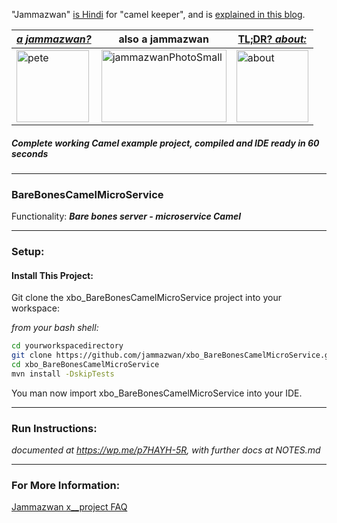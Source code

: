"Jammazwan" [is Hindi](href="https://books.google.com/books?id=_kWROaer5UsC&amp;pg=PA1138&amp;lpg=PA1138&amp;dq=jammazwan+camel+keeper+hindi&amp;source=bl&amp;ots=7FaF5BXK_F&amp;sig=Cg-U5ORP3dHrFycaCFvo34GdpZ0&amp;hl=en&amp;sa=X&amp;ved=0ahUKEwj8v4OV3YbNAhVjpIMKHSYUB_oQ6AEIHDAA#v=onepage&amp;q=jammazwan%20camel%20keeper%20hindi&amp;f=false) for "camel keeper", and is [explained in this blog](https://betterologist.net/2016/05/jammazwan-projects-for-learning-apache-camel/).

|[**_a jammazwan?_**](https://betterologist.net/2016/06/jammazwan-for-hire/)|also a jammazwan|[TL;DR? _about:_](https://youtu.be/vea51DzmXyA)|
| --- | --- | --- |
|<img class="style-svg" src="https://betterologist.net/wp-content/uploads/2016/05/pete-300x297.jpg" alt="pete" width="116" height="115" />|<img class="style-svg" src="https://betterologist.net/wp-content/uploads/2016/05/jammazwanPhotoSmall.png" alt="jammazwanPhotoSmall" width="200" height="116" />|[<img class="style-svg" src="https://betterologist.net/wp-content/uploads/2016/05/jamzVid1.png" alt="about" width="115" height="115" />](https://youtu.be/vea51DzmXyA)|
##### Complete working Camel example project, compiled and IDE ready in 60 seconds
---

### BareBonesCamelMicroService 

Functionality: **_Bare bones server - microservice Camel_**

---

### Setup: 

#### Install This Project:

Git clone the xbo_BareBonesCamelMicroService project into your workspace:

_from your bash shell:_

```bash
cd yourworkspacedirectory
git clone https://github.com/jammazwan/xbo_BareBonesCamelMicroService.git
cd xbo_BareBonesCamelMicroService
mvn install -DskipTests

```

You man now import xbo_BareBonesCamelMicroService into your IDE.


---

### Run Instructions:

_documented at https://wp.me/p7HAYH-5R, with further docs at NOTES.md_

---

### For More Information:

[Jammazwan x__project FAQ](https://betterologist.net/2016/06/jammazwan-faq/)